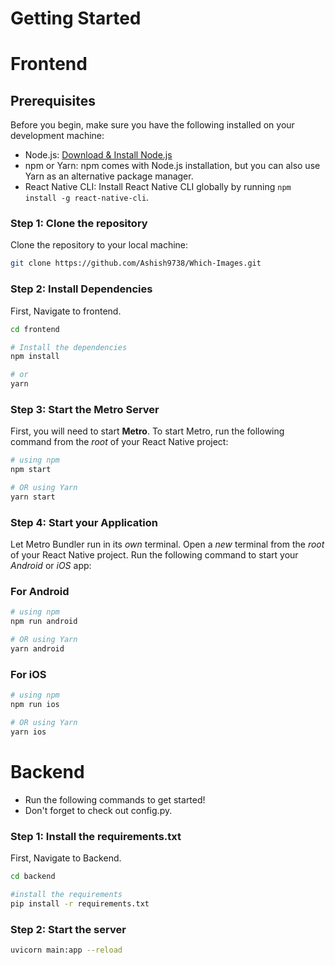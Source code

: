 # Getting Started

# Frontend

## Prerequisites

Before you begin, make sure you have the following installed on your development machine:

- Node.js: [Download & Install Node.js](https://nodejs.org/)
- npm or Yarn: npm comes with Node.js installation, but you can also use Yarn as an alternative package manager.
- React Native CLI: Install React Native CLI globally by running `npm install -g react-native-cli`.

### Step 1: Clone the repository

Clone the repository to your local machine:

```bash
git clone https://github.com/Ashish9738/Which-Images.git
```

### Step 2: Install Dependencies

First, Navigate to frontend.

```bash
cd frontend
```

```bash
# Install the dependencies
npm install

# or
yarn
```

### Step 3: Start the Metro Server

First, you will need to start **Metro**.
To start Metro, run the following command from the _root_ of your React Native project:

```bash
# using npm
npm start

# OR using Yarn
yarn start
```

### Step 4: Start your Application

Let Metro Bundler run in its _own_ terminal. Open a _new_ terminal from the _root_ of your React Native project. Run the following command to start your _Android_ or _iOS_ app:

### For Android

```bash
# using npm
npm run android

# OR using Yarn
yarn android
```

### For iOS

```bash
# using npm
npm run ios

# OR using Yarn
yarn ios
```

# Backend

- Run the following commands to get started!
- Don't forget to check out config.py.

### Step 1: Install the requirements.txt

First, Navigate to Backend.

```bash
cd backend
```

```bash
#install the requirements
pip install -r requirements.txt
```

### Step 2: Start the server

```bash
uvicorn main:app --reload
```
